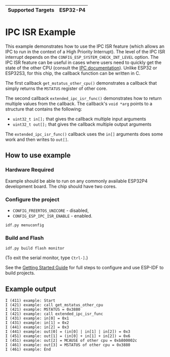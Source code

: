 | Supported Targets | ESP32-P4 |
| ----------------- | -------- |

# IPC ISR Example

This example demonstrates how to use the IPC ISR feature (which allows an IPC to run in the context of a High Priority Interrupt). The level of the IPC ISR interrupt depends on the `CONFIG_ESP_SYSTEM_CHECK_INT_LEVEL` option. The IPC ISR feature can be useful in cases where users need to quickly get the state of the other CPU (consult the [IPC documentation](https://docs.espressif.com/projects/esp-idf/en/latest/esp32/api-reference/system/ipc.html)). Unlike ESP32 or ESP32S3, for this chip, the callback function can be written in C.

The first callback `get_mstatus_other_cpu()` demonstrates a callback that simply returns the `MSTATUS` register of other core.

The second callback `extended_ipc_isr_func()` demonstrates how to return multiple values from the callback. The callback's `void *arg` points to a structure that contains the following:
  - `uint32_t in[];` that gives the callback multiple input arguments
  - `uint32_t out[];` that gives the callback multiple output arguments

The `extended_ipc_isr_func()` callback uses the `in[]` arguments does some work and then writes to `out[]`.

## How to use example

### Hardware Required

Example should be able to run on any commonly available ESP32P4 development board. The chip should have two cores.

### Configure the project

- `CONFIG_FREERTOS_UNICORE` - disabled,
- `CONFIG_ESP_IPC_ISR_ENABLE` - enabled.

```
idf.py menuconfig
```

### Build and Flash

```
idf.py build flash monitor
```

(To exit the serial monitor, type ``Ctrl-]``.)

See the [Getting Started Guide](https://docs.espressif.com/projects/esp-idf/en/latest/get-started/index.html) for full steps to configure and use ESP-IDF to build projects.

## Example output

```
I (411) example: Start
I (421) example: call get_mstatus_other_cpu
I (421) example: MSTATUS = 0x3880
I (421) example: call extended_ipc_isr_func
I (431) example: in[0] = 0x1
I (431) example: in[1] = 0x2
I (441) example: in[2] = 0x3
I (441) example: out[0] = (in[0] | in[1] | in[2]) = 0x3
I (451) example: out[1] = (in[0] + in[1] + in[2]) = 0x6
I (451) example: out[2] = MCAUSE of other cpu = 0xb800002c
I (461) example: out[3] = MSTATUS of other cpu = 0x3880
I (461) example: End
```
